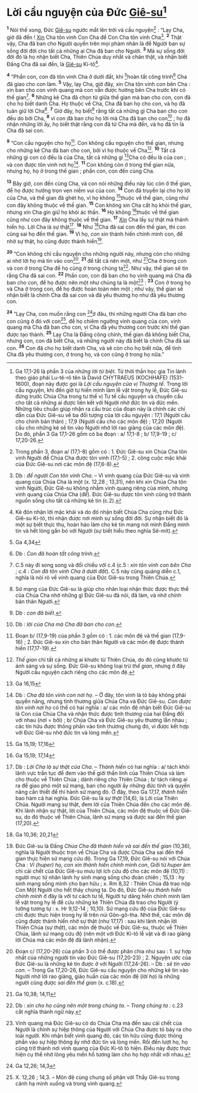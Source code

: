 # Lời cầu nguyện của Đức [Giê-su]()[^1]
<sup><b>1</b></sup> Nói thế xong, Đức [Giê-su]() ngước mắt lên trời và cầu nguyện[^2] : “Lạy Cha, giờ đã đến ! [Xin]() Cha tôn vinh Con Cha để Con Cha tôn vinh Cha[^3]. <sup><b>2</b></sup> Thật vậy, Cha đã ban cho Người quyền trên mọi phàm nhân là để Người ban sự sống đời đời cho tất cả những ai Cha đã ban cho Người. <sup><b>3</b></sup> Mà sự sống đời đời đó là họ nhận biết Cha, Thiên Chúa duy nhất và chân thật, và nhận biết Đấng Cha đã sai đến, là [Giê-su]() Ki-tô[^4].

<sup><b>4</b></sup> “Phần con, con đã tôn vinh Cha ở dưới đất, khi [^1*]hoàn tất công trình[^5] Cha đã giao cho con làm. <sup><b>5</b></sup> Vậy, lạy Cha, giờ đây, xin Cha tôn vinh con bên Cha : xin ban cho con vinh quang mà con vẫn được hưởng bên Cha trước khi có thế gian[^6]. <sup><b>6</b></sup> Những kẻ Cha đã chọn từ giữa thế gian mà ban cho con, con đã cho họ biết danh Cha. Họ thuộc về Cha, Cha đã ban họ cho con, và họ đã tuân giữ lời Cha[^7]. <sup><b>7</b></sup> Giờ đây, họ biết[^8] rằng tất cả những gì Cha ban cho con đều do bởi Cha, <sup><b>8</b></sup> vì con đã ban cho họ lời mà Cha đã ban cho con[^9] ; họ đã nhận những lời ấy, họ biết thật rằng con đã từ Cha mà đến, và họ đã tin là Cha đã sai con.

<sup><b>9</b></sup> “Con cầu nguyện cho họ[^10]. Con không cầu nguyện cho thế gian, nhưng cho những kẻ Cha đã ban cho con, bởi vì họ thuộc về Cha[^11]. <sup><b>10</b></sup> Tất cả những gì con có đều là của Cha, tất cả những gì [^2*]Cha có đều là của con ; và con được tôn vinh nơi họ[^12]. <sup><b>11</b></sup> Con không còn ở trong thế gian nữa, nhưng họ, họ ở trong thế gian ; phần con, con đến cùng Cha.

<sup><b>13</b></sup> Bây giờ, con đến cùng Cha, và con nói những điều này lúc còn ở thế gian, để họ được hưởng trọn vẹn niềm vui của con. <sup><b>14</b></sup> Con đã truyền lại cho họ lời của Cha, và thế gian đã ghét họ, vì họ không [^4*]thuộc về thế gian, cũng như con đây không thuộc về thế gian. <sup><b>15</b></sup> Con không xin Cha cất họ khỏi thế gian, nhưng xin Cha gìn giữ họ khỏi ác thần. <sup><b>16</b></sup> Họ không [^5*]thuộc về thế gian cũng như con đây không thuộc về thế gian. <sup><b>17</b></sup> [Xin]() Cha lấy sự thật mà thánh hiến họ. Lời Cha là sự thật[^15]. <sup><b>18</b></sup> Như [^6*]Cha đã sai con đến thế gian, thì con cũng sai họ đến thế gian. <sup><b>19</b></sup> Vì họ, con xin thánh hiến chính mình con, để nhờ sự thật, họ cũng được thánh hiến[^16].

<sup><b>20</b></sup> “Con không chỉ cầu nguyện cho những người này, nhưng còn cho những ai nhờ lời họ mà tin vào con[^17], <sup><b>21</b></sup> để tất cả nên một, như [^7*]Cha ở trong con và con ở trong Cha để họ cũng ở trong chúng ta[^18]. Như vậy, thế gian sẽ tin rằng Cha đã sai con. <sup><b>22</b></sup> Phần con, con đã ban cho họ vinh quang mà Cha đã ban cho con, để họ được nên một như chúng ta là một[^19] : <sup><b>23</b></sup> Con ở trong họ và Cha ở trong con, để họ được hoàn toàn nên một ; như vậy, thế gian sẽ nhận biết là chính Cha đã sai con và đã yêu thương họ như đã yêu thương con.

<sup><b>24</b></sup> “Lạy Cha, con muốn rằng con [^8*]ở đâu, thì những người Cha đã ban cho con cũng ở đó với con[^20], để họ chiêm ngưỡng vinh quang của con, vinh quang mà Cha đã ban cho con, vì Cha đã yêu thương con trước khi thế gian được tạo thành. <sup><b>25</b></sup> Lạy Cha là Đấng công chính, thế gian đã không biết Cha, nhưng con, con đã biết Cha, và những người này đã biết là chính Cha đã sai con. <sup><b>26</b></sup> Con đã cho họ biết danh Cha, và sẽ còn cho họ biết nữa, để tình Cha đã yêu thương con, ở trong họ, và con cũng ở trong họ nữa.”

[^1]: Ga 17,1-26 là phần 3 của *những lời từ biệt*. Từ thời thần học gia Tin lành theo giáo phái Lu-tê-rô tên là David CHYTRAEUS (KOCHHAFE) (1531-1600), đoạn này được gọi là *Lời cầu nguyện của vị Thượng tế*. Trong lời cầu nguyện, khi đến giờ tự hiến mình làm lễ vật trong hy lễ, Đức Giê-su đứng trước Chúa Cha trong tư thế vị Tư tế cầu nguyện và chuyển cầu cho tất cả những ai được liên kết với Người nhờ đức tin và đức mến. Những tiêu chuẩn giúp nhận ra cấu trúc của đoạn này là chính các chỉ dẫn của Đức Giê-su về ba đối tượng của lời cầu nguyện : 17,1 (Người cầu cho chính bản thân) ; 17,9 (Người cầu cho các môn đệ) ; 17,20 (Người cầu cho những kẻ sẽ tin vào Người nhờ lời rao giảng của các môn đệ). Do đó, phần 3 Ga 17,1-26 gồm có ba đoạn : a/ 17,1-8 ; b/ 17,9-19 ; c/ 17,20-26.
[^2]: Trong phần 3, đoạn a/ (17,1-8) gồm có : 1. Đức Giê-su xin Chúa Cha tôn vinh Người để Chúa Cha được tôn vinh (17,1-5) ; 2. công cuộc mặc khải của Đức Giê-su nơi các môn đệ (17,6-8).
[^3]: Db : *để người Con tôn vinh Cha*. – Vì vinh quang của Đức Giê-su và vinh quang của Chúa Cha là một (x. 12,28 ; 13,31), nên khi xin Chúa Cha tôn vinh Người, Đức Giê-su không nhắm vinh quang riêng của mình, nhưng vinh quang của Chúa Cha (*để*). Đức Giê-su được tôn vinh cũng trở thành nguồn sống cho tất cả những kẻ tin (c.2).
[^4]: Kẻ đón nhận lời mặc khải và do đó nhận biết Chúa Cha cũng như Đức Giê-su Ki-tô, thì nhận được nơi mình sự sống đời đời. Sự nhận biết đó là một sự biết thực thụ, hoàn hảo làm cho kẻ tin mang nơi mình Đấng mình tin và hết lòng gắn bó với Người (sự biết hiểu theo nghĩa Sê-mít).
[^5]: Db : *Con đã hoàn tất công trình*.
[^6]: C.5 này đi song song và đối chiếu với c.4 (c.5 : *xin tôn vinh con bên Cha* ; c.4 : *Con đã tôn vinh Cha ở dưới đất*). C.5 này cũng quảng diễn c.1, nghĩa là nói rõ về vinh quang của Đức Giê-su trong Thiên Chúa.
[^7]: Sứ mạng của Đức Giê-su là giúp cho nhân loại nhận thức được thực thể của Chúa Cha nhờ những gì Đức Giê-su đã nói, đã làm, và nhờ chính bản thân Người.
[^8]: Db : *con đã biết*.
[^9]: Db : *lời của Cha mà Cha đã ban cho con*.
[^10]: Đoạn b/ (17,9-19) của phần 3 gồm có : 1. các môn đệ và thế gian (17,9-16) ; 2. Đức Giê-su xin cho bản thân Người và các môn đệ được thánh hiến (17,17-19).
[^11]: *Thế gian* chỉ tất cả những ai khước từ Thiên Chúa, do đó cũng khước từ ánh sáng và sự sống. Đức Giê-su không loại trừ *thế gian*, nhưng ở đây Người cầu nguyện cách riêng cho các môn đệ.
[^12]: Db : *Cha đã tôn vinh con nơi họ*. – Ở đây, tôn vinh là tỏ bày không phải quyền năng, nhưng tình thương giữa Chúa Cha và Đức Giê-su. *Con được tôn vinh nơi họ* có thể có hai nghĩa : a/ các môn đệ nhận biết Đức Giê-su là Con của Chúa Cha và nhận thức được tình thương của hai Đấng đối với nhau (*nơi* = bởi) ; b/ Chúa Cha và Đức Giê-su yêu thương lẫn nhau ; các tín hữu được thông phần vào tình thương chung đó, vì được kết hợp với Đức Giê-su nhờ đức tin và lòng mến.
[^15]: Db : *Lời Cha là sự thật của Cha*. – *Thánh hiến* có hai nghĩa : a/ tách khỏi lãnh vực trần tục để đem vào thế giới thần linh của Thiên Chúa và làm cho thuộc về Thiên Chúa ; dành riêng cho Thiên Chúa ; b/ tách riêng ai ra để giao phó một sứ mạng, ban cho người ấy những đức tính và quyền năng cần thiết để thi hành sứ mạng đó. Ở đây, theo Ga 17,17, *thánh hiến* bao hàm cả hai nghĩa. Đức Giê-su là *sự thật* (14,6), là Lời của Thiên Chúa. Người mang sự thật, đem lời của Thiên Chúa đến cho các môn đệ. Khi lãnh nhận sự thật, lời của Thiên Chúa, các môn đệ thuộc về Đức Giê-su, do đó thuộc về Thiên Chúa, lãnh sứ mạng và được sai đến thế gian (17,20).
[^16]: Đức Giê-su là Đấng *Chúa Cha đã thánh hiến và sai đến thế gian* (10,36), nghĩa là Người thuộc trọn về Chúa Cha và được Chúa Cha sai đến thế gian thực hiện sứ mạng cứu độ. Trong Ga 17,19, Đức Giê-su nói với Chúa Cha : *Vì (huper) họ, con xin thánh hiến chính mình con*, Giới từ *huper* ám chỉ cái chết của Đức Giê-su mưu lợi ích cứu độ cho các môn đệ (10,11) : người mục tử nhân lành hy sinh mạng sống cho đoàn chiên ; 15,13 : hy sinh mạng sống mình cho bạn hữu ; x. Rm 8,32 : Thiên Chúa đã trao nộp Con Một Người cho hết thảy chúng ta. Do đó, Đức Giê-su *thánh hiến chính mình* ở đây là với tư cách tư tế, Người tự dâng hiến chính mình làm lễ vật trong hy lễ để cứu những kẻ Thiên Chúa đã trao cho Người (ý tưởng tương tự : x. Hr 9,12-14 ; 10,10). Sứ mạng cứu độ của Đức Giê-su chỉ được thực hiện trong hy lễ trên núi Gôn-gô-tha. Nhờ thế, các môn đệ cũng được thánh hiến nhờ sự thật (như 17,17) : sau khi lãnh nhận lời Thiên Chúa (*sự thật*), các môn đệ thuộc về Đức Giê-su, thuộc về Thiên Chúa, lãnh sứ mạng cứu độ (nên một với Đức Ki-tô lễ vật và đi rao giảng lời Chúa mà các môn đệ đã lãnh nhận).
[^17]: Đoạn c/ (17,20-26) của phần 3 có thể được phân chia như sau : 1. sự hợp nhất của những người tin vào Đức Giê-su (17,20-23) ; 2. Nguyện ước của Đức Giê-su là những kẻ tin được ở với Người (17,24-26). – Db : *sẽ tin vào con*. – Trong Ga 17,20-26, Đức Giê-su cầu nguyện cho những kẻ tin vào Người nhờ lời rao giảng, giáo huấn của các môn đệ (*lời họ*) là những người cũng được *sai đến thế gian* (x. c.18).
[^18]: Db : *xin cho họ cũng nên một trong chúng ta*. – *Trong chúng ta* : c.23 cắt nghĩa thành ngữ này.
[^19]: Vinh quang mà Đức Giê-su có do Chúa Cha mà đến sau cái chết của Người là chính sự hiệp thông của Người với Chúa Cha được tỏ bày ra cho loài người. Khi nhận biết vinh quang đó, các tín hữu cũng được thông phần vào sự hiệp thông ấy nhờ đức tin và lòng mến. Rồi đến lượt họ, họ cũng trở thành nơi vinh quang của Đức Ki-tô tỏ hiện. Điều này được thực hiện cụ thể nhờ lòng yêu mến hỗ tương làm cho họ hợp nhất với nhau.
[^20]: X. 12,26 ; 14,3. – Môn đệ cùng chung số phận với Thầy Giê-su trong cảnh hạ mình xuống và trong vinh quang.
[^1*]: Ga 4,34
[^2*]: Ga 16,15
[^4*]: Ga 15,19; 17,16
[^5*]: Ga 15,19; 17,14
[^6*]: Ga 10,36; 20,21
[^7*]: Ga 10,38; 14,11
[^8*]: Ga 12,26; 14,3